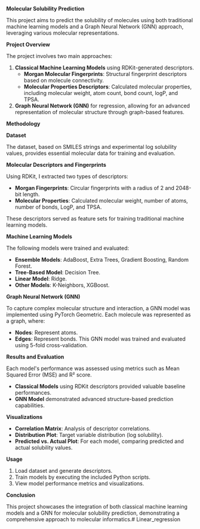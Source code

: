 **Molecular Solubility Prediction**

This project aims to predict the solubility of molecules using both traditional machine learning models and a Graph Neural Network (GNN) approach, leveraging various molecular representations.

**Project Overview**

The project involves two main approaches:

1. **Classical Machine Learning Models** using RDKit-generated descriptors.
    - **Morgan Molecular Fingerprints**: Structural fingerprint descriptors based on molecule connectivity.
    - **Molecular Properties Descriptors**: Calculated molecular properties, including molecular weight, atom count, bond count, logP, and TPSA.
2. **Graph Neural Network (GNN)** for regression, allowing for an advanced representation of molecular structure through graph-based features.

**Methodology**

**Dataset**

The dataset, based on SMILES strings and experimental log solubility values, provides essential molecular data for training and evaluation.

**Molecular Descriptors and Fingerprints**

Using RDKit, I extracted two types of descriptors:

- **Morgan Fingerprints**: Circular fingerprints with a radius of 2 and 2048-bit length.
- **Molecular Properties**: Calculated molecular weight, number of atoms, number of bonds, LogP, and TPSA.

These descriptors served as feature sets for training traditional machine learning models.

**Machine Learning Models**

The following models were trained and evaluated:

- **Ensemble Models**: AdaBoost, Extra Trees, Gradient Boosting, Random Forest.
- **Tree-Based Model**: Decision Tree.
- **Linear Model**: Ridge.
- **Other Models**: K-Neighbors, XGBoost.

**Graph Neural Network (GNN)**

To capture complex molecular structure and interaction, a GNN model was implemented using PyTorch Geometric. Each molecule was represented as a graph, where:

- **Nodes**: Represent atoms.
- **Edges**: Represent bonds. This GNN model was trained and evaluated using 5-fold cross-validation.

**Results and Evaluation**

Each model's performance was assessed using metrics such as Mean Squared Error (MSE) and R² score.

- **Classical Models** using RDKit descriptors provided valuable baseline performances.
- **GNN Model** demonstrated advanced structure-based prediction capabilities.

**Visualizations**

- **Correlation Matrix**: Analysis of descriptor correlations.
- **Distribution Plot**: Target variable distribution (log solubility).
- **Predicted vs. Actual Plot**: For each model, comparing predicted and actual solubility values.

**Usage**

1. Load dataset and generate descriptors.
2. Train models by executing the included Python scripts.
3. View model performance metrics and visualizations.

**Conclusion**

This project showcases the integration of both classical machine learning models and a GNN for molecular solubility prediction, demonstrating a comprehensive approach to molecular informatics.# Linear_regression
